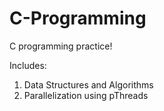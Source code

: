 # C-Programming
C programming practice!

Includes:

1. Data Structures and Algorithms
2. Parallelization using pThreads
